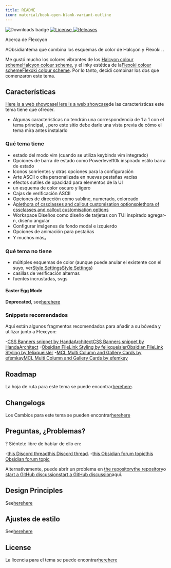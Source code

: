 ```yaml
---
title: README
icon: material/book-open-blank-variant-outline
---
```


<img src="https://img.shields.io/badge/downloads-900+-6E4E9B?style=for-the-badge&logo=obsidian&color=%23483699" alt="Downloads badge">
<a href="https://github.com/bladeacer/flexcyon/blob/master/LICENSE">
    <img src="https://img.shields.io/github/license/bladeacer/flexcyon?style=for-the-badge" alt="License">
</a>
<a href="https://github.com/bladeacer/flexcyon/releases">
    <img src="https://img.shields.io/github/v/release/bladeacer/flexcyon?style=for-the-badge&sort=semver" alt="Releases">
</a>

Acerca de Flexcyon

AObsidiantema que combina los esquemas de color de Halcyon y Flexoki.
.

Me gustó mucho los colores vibrantes de los
[Halcyon colour scheme](https://halcyon-theme.netlify.app/)[Halcyon colour scheme](https://halcyon-theme.netlify.app/), y el inky
estética de la[Flexoki colour scheme](https://stephango.com/flexoki)[Flexoki colour scheme](https://stephango.com/flexoki).
Por lo tanto, decidí combinar los dos que comenzaron este tema.

## Características

[Here is a web showcase](https://share.note.sx/r7rd6a8a#n1z0mQOPxar40bRJJ8yIY/c97ljRYkU+vUX34EJVhoE)[Here is a web showcase](https://share.note.sx/r7rd6a8a#n1z0mQOPxar40bRJJ8yIY/c97ljRYkU+vUX34EJVhoE)de las características
este tema tiene que ofrecer.

- Algunas características no tendrán una correspondencia de 1 a 1 con el tema principal,
,
pero este sitio debe darle una vista previa de cómo el tema mira antes
instalarlo

### Qué tema tiene

- estado del modo vim (cuando se utiliza keybinds vim integrado)
- Opciones de barra de estado como Powerlevel10k inspirado estilo barra de estado
- Iconos sonrientes y otras opciones para la configuración
- Arte ASCII o cita personalizada en nuevas pestañas vacías
- efectos sutiles de opacidad para elementos de la UI
- un esquema de color oscuro y ligero
- Cajas de verificación ASCII
- Opciones de dirección como subline, numerado, coloreado
- A[plethora of cssclasses and callout customisation options](../Styling/CSS-Classes/index.md)[plethora of cssclasses and callout customisation options](../Styling/CSS-Classes/index.md)
- Workspace Diseños como diseño de tarjetas con TUI inspirado agregar-n, diseño angular
- Configurar imágenes de fondo modal e izquierdo
- Opciones de animación para pestañas
- Y muchos más。

### Qué tema no tiene

- múltiples esquemas de color (aunque puede anular el existente
con el suyo, ver[Style Settings](../Styling/Style-Settings/index.md)[Style Settings](../Styling/Style-Settings/index.md))
- casillas de verificación alternas
- fuentes incrustadas, svgs

#### Easter Egg Mode

**Deprecated**, see[here](./page-5.md)[here](./page-5.md)

### Snippets recomendados

Aquí están algunos fragmentos recomendados para añadir a su bóveda y utilizar junto a Flexcyon:

-[CSS Banners snippet by HandaArchitect](https://github.com/HandaArchitect/obsidian-banner-snippet)[CSS Banners snippet by HandaArchitect](https://github.com/HandaArchitect/obsidian-banner-snippet)
-[Obsidian FileLink Styling by felixqueisler](https://github.com/felixqueisler/Obsidian-FileLink-Styling)[Obsidian FileLink Styling by felixqueisler](https://github.com/felixqueisler/Obsidian-FileLink-Styling)
-[MCL Multi Column and Gallery Cards by efemkay](https://github.com/efemkay/obsidian-modular-css-layout)[MCL Multi Column and Gallery Cards by efemkay](https://github.com/efemkay/obsidian-modular-css-layout)

## Roadmap

La hoja de ruta para este tema se puede encontrar[here](https://github.com/bladeacer/flexcyon/tree/master/docs/roadmap.md)[here](https://github.com/bladeacer/flexcyon/tree/master/docs/roadmap.md).

## Changelogs

Los Cambios para este tema se pueden encontrar[here](../changelogs/index.md)[here](../changelogs/index.md)

## Preguntas, ¿Problemas?
?
Siéntete libre de hablar de ello en:

-[this Discord thread](https://discord.com/channels/686053708261228577/1338130333698359357)[this Discord thread](https://discord.com/channels/686053708261228577/1338130333698359357).
-[this Obsidian forum topic](https://forum.obsidian.md/t/flexcyon-a-dark-theme-for-obsidian/99869)[this Obsidian forum topic](https://forum.obsidian.md/t/flexcyon-a-dark-theme-for-obsidian/99869)

Alternativamente, puede abrir un problema en
[the repository](https://github.com/bladeacer/flexcyon/issues)[the repository](https://github.com/bladeacer/flexcyon/issues)o
[start a GitHub discussion](https://github.com/bladeacer/flexcyon/discussions)[start a GitHub discussion](https://github.com/bladeacer/flexcyon/discussions)aquí.

## Design Principles

See[here](./page-4.md)[here](./page-4.md)

## Ajustes de estilo

See[here](../Styling/Style-Settings/index.md)[here](../Styling/Style-Settings/index.md)

## License

La licencia para el tema se puede encontrar[here](./license.md)[here](./license.md)

